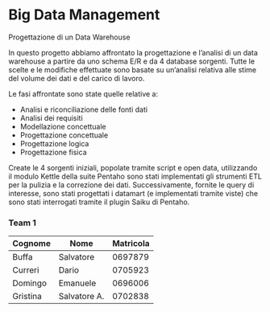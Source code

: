 # Big Data Management
Progettazione di un Data Warehouse

In questo progetto abbiamo affrontato la progettazione e l’analisi di un data warehouse a partire
da uno schema E/R e da 4 database sorgenti. 
Tutte le scelte e le modifiche effettuate sono basate su un’analisi relativa alle stime del volume dei dati e del carico di lavoro.

Le fasi affrontate sono state quelle relative a:
* Analisi e riconciliazione delle fonti dati
* Analisi dei requisiti
* Modellazione concettuale
* Progettazione concettuale
* Progettazione logica
* Progettazione fisica

Create le 4 sorgenti iniziali, popolate tramite script e open data, utilizzando il modulo Kettle della suite Pentaho sono stati implementati gli strumenti ETL per la pulizia e la correzione dei dati. Successivamente, fornite le query di interesse, sono stati progettati i datamart (e implementati tramite viste) che sono stati interrogati tramite il plugin Saiku di Pentaho. 

### Team 1

| Cognome   | Nome       | Matricola |
|-----------|------------|-----------|
| Buffa     | Salvatore  |  0697879  |
| Curreri   | Dario      |  0705923  |
| Domingo   | Emanuele   |  0696006  |
| Gristina  | Salvatore A.  |   0702838        |

